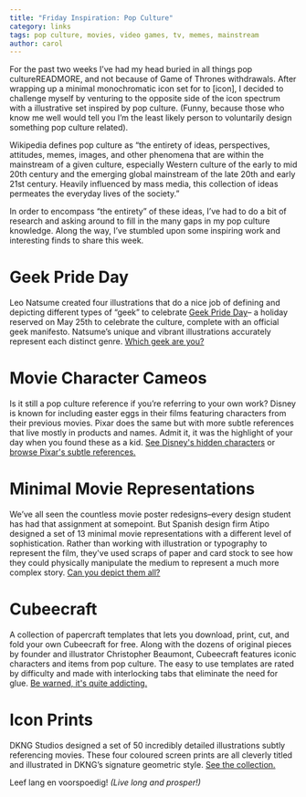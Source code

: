 ```yaml
---
title: "Friday Inspiration: Pop Culture"
category: links
tags: pop culture, movies, video games, tv, memes, mainstream
author: carol
---
```


For the past two weeks I’ve had my head buried in all things pop cultureREADMORE, and not because of Game of Thrones withdrawals. After wrapping up a minimal monochromatic icon set for to [icon], I decided to challenge myself by venturing to the opposite side of the icon spectrum with a illustrative set inspired by pop culture. (Funny, because those who know me well would tell you I’m the least likely person to voluntarily design something pop culture related). 

Wikipedia defines pop culture as “the entirety of ideas, perspectives, attitudes, memes, images, and other phenomena that are within the mainstream of a given culture, especially Western culture of the early to mid 20th century and the emerging global mainstream of the late 20th and early 21st century. Heavily influenced by mass media, this collection of ideas permeates the everyday lives of the society.” 

In order to encompass “the entirety” of these ideas, I’ve had to do a bit of research and asking around to fill in the many gaps in my pop culture knowledge. Along the way, I’ve stumbled upon some inspiring work and interesting finds to share this week.

# Geek Pride Day 
Leo Natsume created four illustrations that do a nice job of defining and depicting different types of “geek” to celebrate [Geek Pride Day](http://en.wikipedia.org/wiki/Geek_Pride_Day)– a holiday reserved on May 25th to celebrate the culture, complete with an official geek manifesto. Natsume’s unique and vibrant illustrations accurately represent each distinct genre. [Which geek are you?](https://www.behance.net/gallery/17174585/Geek-Pride-Day)

# Movie Character Cameos
Is it still a pop culture reference if you’re referring to your own work? Disney is known for including easter eggs in their films featuring characters from their previous movies. Pixar does the same but with more subtle references that live mostly in products and names. Admit it, it was the highlight of your day when you found these as a kid. [See Disney's hidden characters](http://mentalfloss.com/article/49221/11-disney-character-cameos-other-disney-movies) or [browse Pixar's subtle references. ](http://mentalfloss.com/article/20793/9-pixar-references-other-pixar-movies)

# Minimal Movie Representations
We’ve all seen the countless movie poster redesigns–every design student has had that assignment at somepoint. But Spanish design firm Atipo designed a set of 13 minimal movie representations with a different level of sophistication. Rather than working with illustration or typography to represent the film, they've used scraps of paper and card stock to see how they could physically manipulate the medium to represent a much more complex story. [Can you depict them all?](http://www.wired.com/2014/07/atipo-minimalist-movie-posters/?mbid=social_fb#slide-id-1191981)

# Cubeecraft
A collection of papercraft templates that lets you download, print, cut, and fold your own Cubeecraft for free. Along with the dozens of original pieces by founder and illustrator Christopher Beaumont, Cubeecraft features iconic characters and items from pop culture. The easy to use templates are rated by difficulty and made with interlocking tabs that eliminate the need for glue. [Be warned, it's quite addicting.](http://www.cubeecraft.com/)

# Icon Prints
DKNG Studios designed a set of 50 incredibly detailed illustrations subtly referencing movies. These four coloured screen prints are all cleverly titled and illustrated in DKNG’s signature geometric style. [See the collection.](http://www.icon.dkngstudios.com/)

Leef lang en voorspoedig! _(Live long and prosper!)_